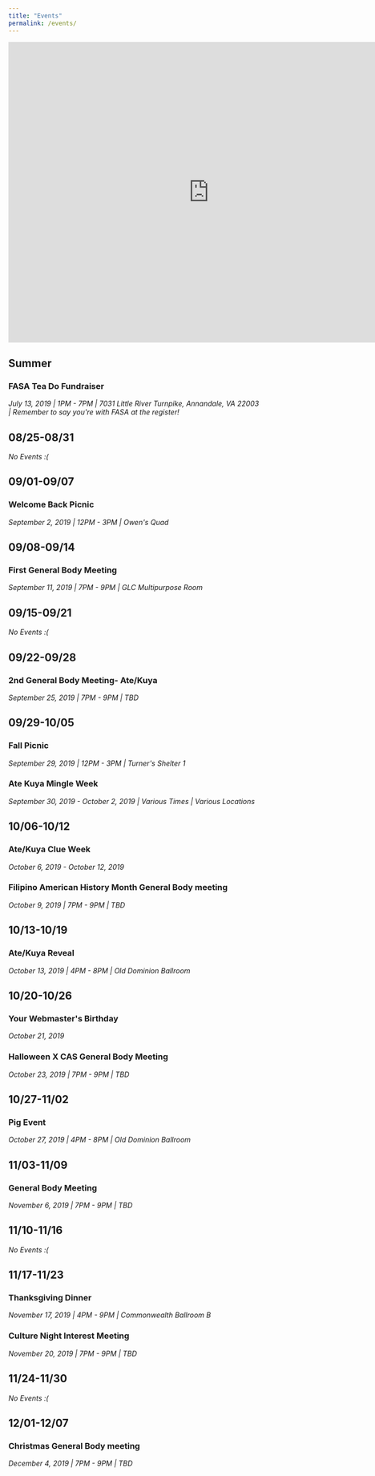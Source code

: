 ```yaml
---
title: "Events"
permalink: /events/
---
```


<iframe src="https://calendar.google.com/calendar/embed?src=vrkp4al2jrseetv1i3mf9rv0r0%40group.calendar.google.com&ctz=America/New_York" style="border: 0" width="800" height="600" frameborder="0" scrolling="no"></iframe>

## Summer

### FASA Tea Do Fundraiser
*July 13, 2019 |
1PM - 7PM |
7031 Little River Turnpike, Annandale, VA 22003 |
Remember to say you're with FASA at the register!*

## 08/25-08/31
*No Events :(*

## 09/01-09/07

### Welcome Back Picnic
*September 2, 2019 |
12PM - 3PM |
Owen's Quad*

## 09/08-09/14

### First General Body Meeting
*September 11, 2019 |
7PM - 9PM |
GLC Multipurpose Room*

## 09/15-09/21
*No Events :(*

## 09/22-09/28

### 2nd General Body Meeting- Ate/Kuya
*September 25, 2019 |
7PM - 9PM |
TBD*

## 09/29-10/05
### Fall Picnic
*September 29, 2019 |
12PM - 3PM |
Turner's Shelter 1*
### Ate Kuya Mingle Week
*September 30, 2019 - October 2, 2019 |
Various Times |
Various Locations*
## 10/06-10/12
### Ate/Kuya Clue Week
*October 6, 2019 - October 12, 2019*
### Filipino American History Month General Body meeting
*October 9, 2019 |
7PM - 9PM |
TBD*
## 10/13-10/19
### Ate/Kuya Reveal
*October 13, 2019 |
4PM - 8PM |
Old Dominion Ballroom*
## 10/20-10/26
### Your Webmaster's Birthday
*October 21, 2019*
### Halloween X CAS General Body Meeting
*October 23, 2019 |
7PM - 9PM |
TBD*
## 10/27-11/02
### Pig Event
*October 27, 2019 |
4PM - 8PM |
Old Dominion Ballroom*
## 11/03-11/09
### General Body Meeting
*November 6, 2019 |
7PM - 9PM |
TBD*
## 11/10-11/16
*No Events :(*
## 11/17-11/23
### Thanksgiving Dinner
*November 17, 2019 |
4PM - 9PM |
Commonwealth Ballroom B*
### Culture Night Interest Meeting
*November 20, 2019 |
7PM - 9PM |
TBD*
## 11/24-11/30
*No Events :(*
## 12/01-12/07
### Christmas General Body meeting
*December 4, 2019 |
7PM - 9PM |
TBD*
